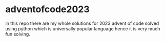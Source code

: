 # adventofcode2023
in this repo there are my whole solutions for 2023 advent of code solved using python which is universally popular language hence it is very much fun solving.
